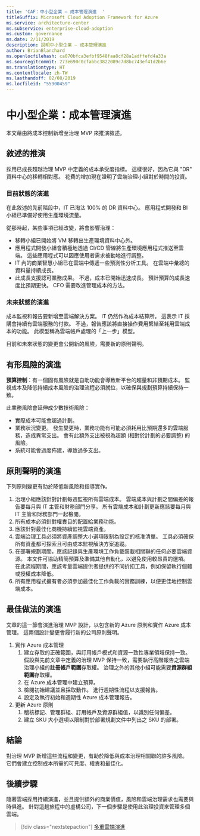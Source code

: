 ```yaml
---
title: 'CAF：中小型企業 – 成本管理演進  '
titleSuffix: Microsoft Cloud Adoption Framework for Azure
ms.service: architecture-center
ms.subservice: enterprise-cloud-adoption
ms.custom: governance
ms.date: 2/11/2019
description: 說明中小型企業 – 成本管理演進
author: BrianBlanchard
ms.openlocfilehash: ca070bfca3efbf9548faa8cf28a1adffefd4a33a
ms.sourcegitcommit: 273e690c0cfabbc3822089c7d8bc743ef41d2b6e
ms.translationtype: HT
ms.contentlocale: zh-TW
ms.lasthandoff: 02/08/2019
ms.locfileid: "55900459"
---
```

# <a name="small-to-medium-enterprise-cost-management-evolution"></a>中小型企業：成本管理演進

本文藉由將成本控制新增至治理 MVP 來推演敘述。

## <a name="evolution-of-the-narrative"></a>敘述的推演

採用已成長超越治理 MVP 中定義的成本承受度指標。 這樣很好，因為它與 "DR" 資料中心的移轉相對應。 花費的增加現在證明了雲端治理小組對於時間的投資。

### <a name="evolution-of-the-current-state"></a>目前狀態的演進

在此敘述的先前階段中，IT 已淘汰 100% 的 DR 資料中心。 應用程式開發和 BI 小組已準備好使用生產環境流量。

從那時起，某些事項已經改變，將會影響治理：

- 移轉小組已開始將 VM 移轉出生產環境資料中心外。
- 應用程式開發小組會積極地透過 CI/CD 管線將生產環境應用程式推送至雲端。 這些應用程式可以因應使用者需求被動地進行調整。
- IT 內的商業智慧小組已在雲端中傳遞一些預測性分析工具。 在雲端中彙總的資料量持續成長。
- 此成長支援認可業務成果。 不過，成本已開始迅速成長。 預計預算的成長速度比預期更快。 CFO 需要改進管理成本的方法。

### <a name="evolution-of-the-future-state"></a>未來狀態的演進

成本監視和報告要新增至雲端解決方案。 IT 仍然作為成本結算所。 這表示 IT 採購會持續有雲端服務的付款。 不過，報告應該將直接操作費用繫結至耗用雲端成本的功能。 此模型稱為雲端帳戶處理的「上一步」模型。

目前和未來狀態的變更會公開新的風險，需要新的原則聲明。

## <a name="evolution-of-tangible-risks"></a>有形風險的演進

**預算控制**：有一個固有風險就是自助功能會導致新平台的超量和非預期成本。 監視成本及降低持續成本風險的治理流程必須就位，以確保與規劃預算持續保持一致。

此業務風險會延伸成少數技術風險：

- 實際成本可能會超過計劃。
- 業務狀況變更。 發生變更時，業務功能有可能必須耗用比預期還多的雲端服務，造成異常支出。 會有此額外支出被視為超額 (相對於計劃的必要調整) 的風險。
- 系統可能會過度佈建，導致過多支出。

## <a name="evolution-of-the-policy-statements"></a>原則聲明的演進

下列原則變更有助於降低新風險和指導實作。

1. 治理小組應該針對計劃每週監視所有雲端成本。 雲端成本與計劃之間偏差的報告要每月與 IT 主管和財務部門分享。 所有雲端成本和計劃更新應該要每月與 IT 主管和財務部門一起檢閱。
2. 所有成本必須針對權責目的配置給業務功能。
3. 應該針對最佳化商機持續監視雲端資產。
4. 雲端治理工具必須將資產調整大小選項限制為設定的核准清單。 工具必須確保所有資產都可探索且可由成本監視解決方案追蹤。
5. 在部署規劃期間，應該記錄與生產環境工作負載裝載相關聯的任何必要雲端資源。 本文件可協助精簡預算及準備其他自動化，以避免使用較昂貴的選項。 在此流程期間，應該考量雲端提供者提供的不同折扣工具，例如保留執行個體或授權成本降低。
6. 所有應用程式擁有者必須參加最佳化工作負載的實務訓練，以便更佳地控制雲端成本。

## <a name="evolution-of-the-best-practices"></a>最佳做法的演進

文章的這一節會演進治理 MVP 設計，以包含新的 Azure 原則和實作 Azure 成本管理。 這兩個設計變更會履行新的公司原則聲明。

1. 實作 Azure 成本管理
    1. 建立存取的正確範圍，與訂用帳戶模式和資源一致性專業領域保持一致。 假設與先前文章中定義的治理 MVP 保持一致，需要執行高階報告之雲端治理小組的**註冊帳戶範圍**存取權。 治理之外的其他小組可能需要**資源群組範圍**存取權。
    2. 在 Azure 成本管理中建立預算。
    3. 檢閱初始建議並且採取動作。 進行週期性流程以支援報告。
    4. 設定及執行初始和週期性 Azure 成本管理報告。
2. 更新 Azure 原則
    1. 稽核標記、管理群組、訂用帳戶及資源群組值，以識別任何偏差。
    2. 建立 SKU 大小選項以限制對於部署規劃文件中列出之 SKU 的部署。

## <a name="conclusion"></a>結論

對治理 MVP 新增這些流程和變更，有助於降低與成本治理相關聯的許多風險。 它們會建立控制成本所需的可見度、權責和最佳化。

## <a name="next-steps"></a>後續步驟

隨著雲端採用持續演進，並且提供額外的商業價值，風險和雲端治理需求也需要與時俱進。 針對這趟旅程中的虛構公司，下一個步驟是使用此治理投資來管理多個雲端。

> [!div class="nextstepaction"]
> [多重雲端演進](./multi-cloud-evolution.md)
